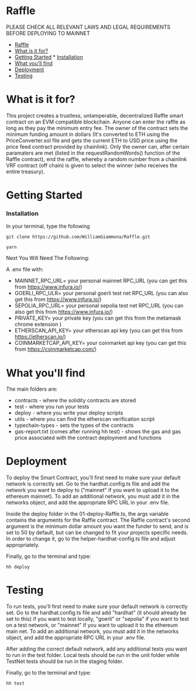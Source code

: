 # Raffle

PLEASE CHECK ALL RELEVANT LAWS AND LEGAL REQUIREMENTS BEFORE DEPLOYING TO MAINNET

* [Raffle](#raffle)
* [What is it for?](#what-is-it-for)
* [Getting Started](#getting-started)
      * [Installation](#installation)
* [What you'll find](#what-youll-find)
* [Deployment](#deployment)
* [Testing](#testing)

# What is it for?

This project creates a trustless, untamperable, decentralized Raffle smart contract on an EVM compatible blockchain. Anyone can enter the raffle as long as they pay the minimum entry fee. The owner of the contract sets the minimum funding amount in dollars (It's converted to ETH using the PriceConverter.sol file and gets the current ETH to USD price using the price feed contract provided by chainlink). Only the owner can, after certain paramaters are met (listed in the requestRandomWords() function of the Raffle contract), end the raffle, whereby a random number from a chainlink VRF contract (off chain) is given to select the winner (who receives the entire treasury).

# Getting Started

### Installation

In your terminal, type the following

```shell
git clone https://github.com/WilliamGiammona/Raffle.git

yarn
```

Next You Will Need The Following:

A .env file with:

- MAINNET_RPC_URL= your personal mainnet RPC_URL (you can get this from https://www.infura.io/)
- GOERLI_RPC_ULR= your personal goerli test net RPC_URL (you can also get this from https://www.infura.io/)
- SEPOLIA_RPC_URL= your personal sepolia test net RPC_URL (you can also get this from https://www.infura.io/)
- PRIVATE_KEY= your private key (you can get this from the metamask chrome extension )
- ETHERSCAN_API_KEY= your etherscan api key (you can get this from https://etherscan.io/)
- COINMARKETCAP_API_KEY= your coinmarket api key (you can get this from https://coinmarketcap.com/)

# What you'll find

The main folders are:

- contracts - where the solidity contracts are stored
- test - where you run your tests
- deploy - where you write your deploy scripts
- utils - where you can find the etherscan verification script
- typechain-types - sets the types of the contracts
- gas-report.txt (comes after running hh test) - shows the gas and gas price associated with the contract deployment and functions

# Deployment

To deploy the Smart Contract, you'll first need to make sure your default network is correctly set. Go to the hardhat.config.ts file and add the network you want to deploy to ("mainnet" if you want to upload it to the ethereum mainnet). To add an additional network, you must add it in the networks object, and add the appropriate RPC URL in your .env file.

Inside the deploy folder in the 01-deploy-Raffle.ts, the args variable contains the arguments for the Raffle contract. The Raffle contract's second argument is the minimum dollar amount you want the funder to send, and is set to 50 by default, but can be changed to fit your projects specific needs. In order to change it, go to the helper-hardhat-config.ts file and adjust appropriately.

Finally, go to the terminal and type:

```shell
hh deploy
```

# Testing

To run tests, you'll first need to make sure your default network is correctly set. Go to the hardhat.config.ts file and add "hardhat" (it should already be set to this) if you want to test locally, "goerli" or "sepolia" if you want to test on a test network, or "mainnet" if you want to upload it to the ethereum main net. To add an additional network, you must add it in the networks object, and add the appropriate RPC URL in your .env file.

After adding the correct default network, add any additional tests you want to run in the test folder. Local tests should be run in the unit folder while TestNet tests should be run in the staging folder.

Finally, go to the terminal and type:

```shell
hh test
```
